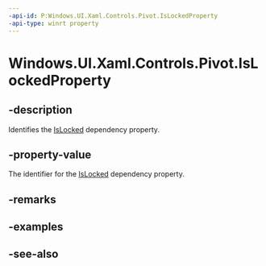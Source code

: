 ```yaml
---
-api-id: P:Windows.UI.Xaml.Controls.Pivot.IsLockedProperty
-api-type: winrt property
---
```


<!-- Property syntax
public Windows.UI.Xaml.DependencyProperty IsLockedProperty { get; }
-->

# Windows.UI.Xaml.Controls.Pivot.IsLockedProperty

## -description
Identifies the [IsLocked](pivot_islocked.md) dependency property.



## -property-value
The identifier for the [IsLocked](pivot_islocked.md) dependency property.

## -remarks

## -examples

## -see-also
